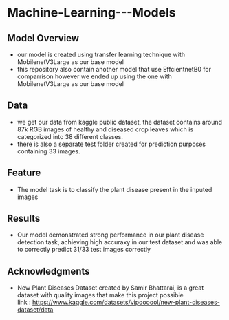  # Machine-Learning---Models

## Model Overview
* our model is created using transfer learning technique with MobilenetV3Large as our base model  
* this repository also contain another model that use EffcientnetB0 for comparrison however we ended up using the one with MobilenetV3Large as our base model

## Data
* we get our data from kaggle public dataset, the dataset contains around 87k RGB images of healthy and diseased crop leaves which is categorized into 38 different classes.  
* there is also a separate test folder created for prediction purposes containing 33 images.

## Feature
* The model task is to classify the plant disease present in the inputed images 

## Results
* Our model demonstrated strong performance in our plant disease detection task, achieving high accuraxy in our test dataset and was able to correctly predict 31/33 test images correctly

## Acknowledgments
* New Plant Diseases Dataset created by Samir Bhattarai, is a great dataset with quality images that make this project possible  
link : https://www.kaggle.com/datasets/vipoooool/new-plant-diseases-dataset/data
